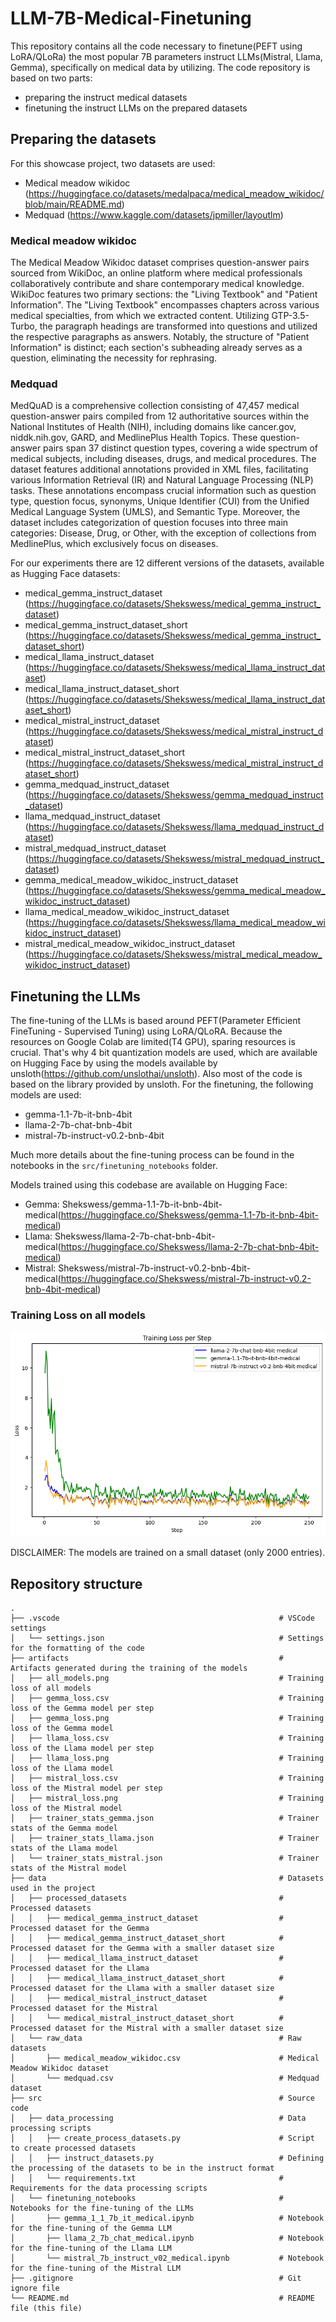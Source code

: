 # LLM-7B-Medical-Finetuning

This repository contains all the code necessary to finetune(PEFT using LoRA/QLoRa) the most popular 7B parameters instruct LLMs(Mistral, Llama, Gemma), specifically on medical data by utilizing. The code repository is based on two parts:
- preparing the instruct medical datasets
- finetuning the instruct LLMs on the prepared datasets

## Preparing the datasets

For this showcase project, two datasets are used:
- Medical meadow wikidoc (https://huggingface.co/datasets/medalpaca/medical_meadow_wikidoc/blob/main/README.md)
- Medquad (https://www.kaggle.com/datasets/jpmiller/layoutlm)

### Medical meadow wikidoc

The Medical Meadow Wikidoc dataset comprises question-answer pairs sourced from WikiDoc, an online platform where medical professionals collaboratively contribute and share contemporary medical knowledge. WikiDoc features two primary sections: the "Living Textbook" and "Patient Information". The "Living Textbook" encompasses chapters across various medical specialties, from which we extracted content. Utilizing GTP-3.5-Turbo, the paragraph headings are transformed into questions and utilized the respective paragraphs as answers. Notably, the structure of "Patient Information" is distinct; each section's subheading already serves as a question, eliminating the necessity for rephrasing.

### Medquad

MedQuAD is a comprehensive collection consisting of 47,457 medical question-answer pairs compiled from 12 authoritative sources within the National Institutes of Health (NIH), including domains like cancer.gov, niddk.nih.gov, GARD, and MedlinePlus Health Topics. These question-answer pairs span 37 distinct question types, covering a wide spectrum of medical subjects, including diseases, drugs, and medical procedures. The dataset features additional annotations provided in XML files, facilitating various Information Retrieval (IR) and Natural Language Processing (NLP) tasks. These annotations encompass crucial information such as question type, question focus, synonyms, Unique Identifier (CUI) from the Unified Medical Language System (UMLS), and Semantic Type. Moreover, the dataset includes categorization of question focuses into three main categories: Disease, Drug, or Other, with the exception of collections from MedlinePlus, which exclusively focus on diseases.

For our experiments there are 12 different versions of the datasets, available as Hugging Face datasets:
- medical_gemma_instruct_dataset (https://huggingface.co/datasets/Shekswess/medical_gemma_instruct_dataset)
- medical_gemma_instruct_dataset_short (https://huggingface.co/datasets/Shekswess/medical_gemma_instruct_dataset_short)
- medical_llama_instruct_dataset (https://huggingface.co/datasets/Shekswess/medical_llama_instruct_dataset)
- medical_llama_instruct_dataset_short (https://huggingface.co/datasets/Shekswess/medical_llama_instruct_dataset_short)
- medical_mistral_instruct_dataset (https://huggingface.co/datasets/Shekswess/medical_mistral_instruct_dataset)
- medical_mistral_instruct_dataset_short (https://huggingface.co/datasets/Shekswess/medical_mistral_instruct_dataset_short)
- gemma_medquad_instruct_dataset (https://huggingface.co/datasets/Shekswess/gemma_medquad_instruct_dataset)
- llama_medquad_instruct_dataset (https://huggingface.co/datasets/Shekswess/llama_medquad_instruct_dataset)
- mistral_medquad_instruct_dataset (https://huggingface.co/datasets/Shekswess/mistral_medquad_instruct_dataset)
- gemma_medical_meadow_wikidoc_instruct_dataset (https://huggingface.co/datasets/Shekswess/gemma_medical_meadow_wikidoc_instruct_dataset)
- llama_medical_meadow_wikidoc_instruct_dataset (https://huggingface.co/datasets/Shekswess/llama_medical_meadow_wikidoc_instruct_dataset)
- mistral_medical_meadow_wikidoc_instruct_dataset (https://huggingface.co/datasets/Shekswess/mistral_medical_meadow_wikidoc_instruct_dataset)


## Finetuning the LLMs

The fine-tuning of the LLMs is based around PEFT(Parameter Efficient FineTuning - Supervised Tuning) using LoRA/QLoRA. Because the resources on Google Colab are limited(T4 GPU), sparing resources is crucial. That's why 4 bit quantization models are used, which are available on Hugging Face by using the models available by unsloth(https://github.com/unslothai/unsloth). Also most of the code is based on the library provided by unsloth.
For the finetuning, the following models are used:
- gemma-1.1-7b-it-bnb-4bit
- llama-2-7b-chat-bnb-4bit
- mistral-7b-instruct-v0.2-bnb-4bit

Much more details about the fine-tuning process can be found in the notebooks in the `src/finetuning_notebooks` folder.

Models trained using this codebase are available on Hugging Face:
- Gemma: Shekswess/gemma-1.1-7b-it-bnb-4bit-medical(https://huggingface.co/Shekswess/gemma-1.1-7b-it-bnb-4bit-medical)
- Llama: Shekswess/llama-2-7b-chat-bnb-4bit-medical(https://huggingface.co/Shekswess/llama-2-7b-chat-bnb-4bit-medical)
- Mistral: Shekswess/mistral-7b-instruct-v0.2-bnb-4bit-medical(https://huggingface.co/Shekswess/mistral-7b-instruct-v0.2-bnb-4bit-medical)

### Training Loss on all models
![Training Loss](./artifacts/all_models.png)

DISCLAIMER: The models are trained on a small dataset (only 2000 entries).

## Repository structure
```
.
├── .vscode                                                 # VSCode settings
│   └── settings.json                                       # Settings for the formatting of the code
├── artifacts                                               # Artifacts generated during the training of the models
│   ├── all_models.png                                      # Training loss of all models
│   ├── gemma_loss.csv                                      # Training loss of the Gemma model per step
│   ├── gemma_loss.png                                      # Training loss of the Gemma model
│   ├── llama_loss.csv                                      # Training loss of the Llama model per step
│   ├── llama_loss.png                                      # Training loss of the Llama model
│   ├── mistral_loss.csv                                    # Training loss of the Mistral model per step
│   ├── mistral_loss.png                                    # Training loss of the Mistral model
│   ├── trainer_stats_gemma.json                            # Trainer stats of the Gemma model
│   ├── trainer_stats_llama.json                            # Trainer stats of the Llama model
│   └── trainer_stats_mistral.json                          # Trainer stats of the Mistral model
├── data                                                    # Datasets used in the project
│   ├── processed_datasets                                  # Processed datasets
│   │   ├── medical_gemma_instruct_dataset                  # Processed dataset for the Gemma
│   │   ├── medical_gemma_instruct_dataset_short            # Processed dataset for the Gemma with a smaller dataset size
│   │   ├── medical_llama_instruct_dataset                  # Processed dataset for the Llama
│   │   ├── medical_llama_instruct_dataset_short            # Processed dataset for the Llama with a smaller dataset size
│   │   ├── medical_mistral_instruct_dataset                # Processed dataset for the Mistral
│   │   └── medical_mistral_instruct_dataset_short          # Processed dataset for the Mistral with a smaller dataset size
│   └── raw_data                                            # Raw datasets
│       ├── medical_meadow_wikidoc.csv                      # Medical Meadow Wikidoc dataset
│       └── medquad.csv                                     # Medquad dataset
├── src                                                     # Source code
│   ├── data_processing                                     # Data processing scripts
│   │   ├── create_process_datasets.py                      # Script to create processed datasets
│   │   ├── instruct_datasets.py                            # Defining the processing of the datasets to be in the instruct format
│   │   └── requirements.txt                                # Requirements for the data processing scripts
│   └── finetuning_notebooks                                # Notebooks for the fine-tuning of the LLMs
│       ├── gemma_1_1_7b_it_medical.ipynb                   # Notebook for the fine-tuning of the Gemma LLM
│       ├── llama_2_7b_chat_medical.ipynb                   # Notebook for the fine-tuning of the Llama LLM
│       └── mistral_7b_instruct_v02_medical.ipynb           # Notebook for the fine-tuning of the Mistral LLM
├── .gitignore                                              # Git ignore file
└── README.md                                               # README file (this file)
```